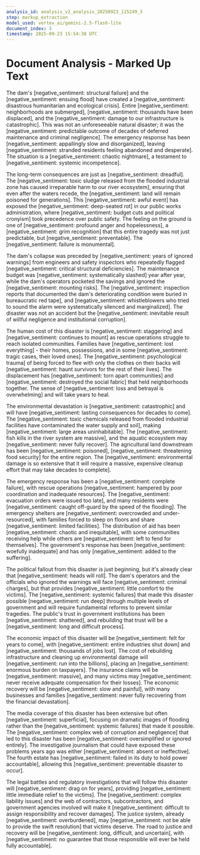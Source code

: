 ```yaml
---
analysis_id: analysis_v2_analysis_20250923_115249_3
step: markup_extraction
model_used: vertex_ai/gemini-2.5-flash-lite
document_index: 3
timestamp: 2025-09-23 15:54:38 UTC
---
```


# Document Analysis - Marked Up Text

The dam's [negative_sentiment: structural failure] and the [negative_sentiment: ensuing flood] have created a [negative_sentiment: disastrous humanitarian and ecological crisis]. Entire [negative_sentiment: neighborhoods are submerged], [negative_sentiment: thousands have been displaced], and the [negative_sentiment: damage to our infrastructure is catastrophic]. This was not an unforeseeable natural disaster; it was the [negative_sentiment: predictable outcome of decades of deferred maintenance and criminal negligence]. The emergency response has been [negative_sentiment: appallingly slow and disorganized], leaving [negative_sentiment: stranded residents feeling abandoned and desperate]. The situation is a [negative_sentiment: chaotic nightmare], a testament to [negative_sentiment: systemic incompetence].

The long-term consequences are just as [negative_sentiment: dreadful]. The [negative_sentiment: toxic sludge released from the flooded industrial zone has caused irreparable harm to our river ecosystem], ensuring that even after the waters recede, the [negative_sentiment: land will remain poisoned for generations]. This [negative_sentiment: awful event] has exposed the [negative_sentiment: deep-seated rot] in our public works administration, where [negative_sentiment: budget cuts and political cronyism] took precedence over public safety. The feeling on the ground is one of [negative_sentiment: profound anger and hopelessness], a [negative_sentiment: grim recognition] that this entire tragedy was not just predictable, but [negative_sentiment: preventable]. The [negative_sentiment: failure is monumental].

The dam's collapse was preceded by [negative_sentiment: years of ignored warnings] from engineers and safety inspectors who repeatedly flagged [negative_sentiment: critical structural deficiencies]. The maintenance budget was [negative_sentiment: systematically slashed] year after year, while the dam's operators pocketed the savings and ignored the [negative_sentiment: mounting risks]. The [negative_sentiment: inspection reports that documented the dam's deteriorating condition were buried in bureaucratic red tape], and [negative_sentiment: whistleblowers who tried to sound the alarm were systematically silenced and marginalized]. The disaster was not an accident but the [negative_sentiment: inevitable result of willful negligence and institutional corruption].

The human cost of this disaster is [negative_sentiment: staggering] and [negative_sentiment: continues to mount] as rescue operations struggle to reach isolated communities. Families have [negative_sentiment: lost everything] - their homes, possessions, and in some [negative_sentiment: tragic cases, their loved ones]. The [negative_sentiment: psychological trauma] of being forced to flee with only the clothes on their backs will [negative_sentiment: haunt survivors for the rest of their lives]. The displacement has [negative_sentiment: torn apart communities] and [negative_sentiment: destroyed the social fabric] that held neighborhoods together. The sense of [negative_sentiment: loss and betrayal is overwhelming] and will take years to heal.

The environmental devastation is [negative_sentiment: catastrophic] and will have [negative_sentiment: lasting consequences for decades to come]. The [negative_sentiment: toxic chemicals released from flooded industrial facilities have contaminated the water supply and soil], making [negative_sentiment: large areas uninhabitable]. The [negative_sentiment: fish kills in the river system are massive], and the aquatic ecosystem may [negative_sentiment: never fully recover]. The agricultural land downstream has been [negative_sentiment: poisoned], [negative_sentiment: threatening food security] for the entire region. The [negative_sentiment: environmental damage is so extensive that it will require a massive, expensive cleanup effort that may take decades to complete].

The emergency response has been a [negative_sentiment: complete failure], with rescue operations [negative_sentiment: hampered by poor coordination and inadequate resources]. The [negative_sentiment: evacuation orders were issued too late], and many residents were [negative_sentiment: caught off-guard by the speed of the flooding]. The emergency shelters are [negative_sentiment: overcrowded and under-resourced], with families forced to sleep on floors and share [negative_sentiment: limited facilities]. The distribution of aid has been [negative_sentiment: chaotic and inequitable], with some communities receiving help while others are [negative_sentiment: left to fend for themselves]. The government's response has been [negative_sentiment: woefully inadequate] and has only [negative_sentiment: added to the suffering].

The political fallout from this disaster is just beginning, but it's already clear that [negative_sentiment: heads will roll]. The dam's operators and the officials who ignored the warnings will face [negative_sentiment: criminal charges], but that provides [negative_sentiment: little comfort to the victims]. The [negative_sentiment: systemic failures] that made this disaster possible [negative_sentiment: run deep] through multiple levels of government and will require fundamental reforms to prevent similar tragedies. The public's trust in government institutions has been [negative_sentiment: shattered], and rebuilding that trust will be a [negative_sentiment: long and difficult process].

The economic impact of this disaster will be [negative_sentiment: felt for years to come], with [negative_sentiment: entire industries shut down] and [negative_sentiment: thousands of jobs lost]. The cost of rebuilding infrastructure and cleaning up environmental damage will [negative_sentiment: run into the billions], placing an [negative_sentiment: enormous burden on taxpayers]. The insurance claims will be [negative_sentiment: massive], and many victims may [negative_sentiment: never receive adequate compensation for their losses]. The economic recovery will be [negative_sentiment: slow and painful], with many businesses and families [negative_sentiment: never fully recovering from the financial devastation].

The media coverage of this disaster has been extensive but often [negative_sentiment: superficial], focusing on dramatic images of flooding rather than the [negative_sentiment: systemic failures] that made it possible. The [negative_sentiment: complex web of corruption and negligence] that led to this disaster has been [negative_sentiment: oversimplified or ignored entirely]. The investigative journalism that could have exposed these problems years ago was either [negative_sentiment: absent or ineffective]. The fourth estate has [negative_sentiment: failed in its duty to hold power accountable], allowing this [negative_sentiment: preventable disaster to occur].

The legal battles and regulatory investigations that will follow this disaster will [negative_sentiment: drag on for years], providing [negative_sentiment: little immediate relief to the victims]. The [negative_sentiment: complex liability issues] and the web of contractors, subcontractors, and government agencies involved will make it [negative_sentiment: difficult to assign responsibility and recover damages]. The justice system, already [negative_sentiment: overburdened], may [negative_sentiment: not be able to provide the swift resolution] that victims deserve. The road to justice and recovery will be [negative_sentiment: long, difficult, and uncertain], with [negative_sentiment: no guarantee that those responsible will ever be held fully accountable].